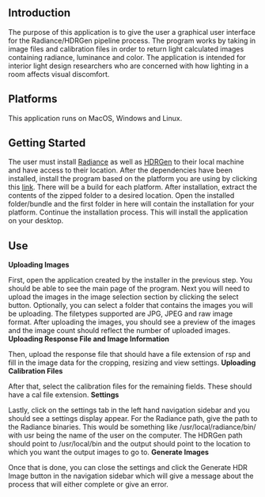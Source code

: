 ## Introduction
The purpose of this application is to give the user a graphical user interface for the Radiance/HDRGen pipeline process. The program works by taking in image files and calibration files in order to return light calculated images containing radiance, luminance and color. The application is intended for interior light design researchers who are concerned with how lighting in a room affects visual discomfort.

## Platforms
This application runs on MacOS, Windows and Linux.

## Getting Started
The user must install [Radiance](https://www.radiance-online.org/) as well as [HDRGen](http://www.anyhere.com/) to their local machine and have access to their location. After the dependencies have been installed, install the program based on the platform you are using by clicking this [link](https://github.com/shantimorrell/HDRICalibrationTool-Capstone/actions/runs/8283470432). There will be a build for each platform. After installation, extract the contents of the zipped folder to a desired location. Open the installed folder/bundle and the first folder in here will contain the installation for your platform. Continue the installation process. This will install the application on your desktop.

## Use
**Uploading Images**

First, open the application created by the installer in the previous step. You should be able to see the main page of the program. Next you will need to upload the images in the image selection section by clicking the select button. Optionally, you can select a folder that contains the images you will be uploading. The filetypes supported are JPG, JPEG and raw image format. After uploading the images, you should see a preview of the images and the image count should reflect the number of uploaded images.
**Uploading Response File and Image Information**

Then, upload the response file that should have a file extension of rsp and fill in the image data for the cropping, resizing and view settings.
**Uploading Calibration Files**

After that, select the calibration files for the remaining fields. These should have a cal file extension.
**Settings**

Lastly, click on the settings tab in the left hand navigation sidebar and you should see a settings display appear. For the Radiance path, give the path to the Radiance binaries. This would be something like /usr/local/radiance/bin/ with usr being the name of the user on the computer. The HDRGen path should point to /usr/local/bin and the output should point to the location to which you want the output images to go to.
**Generate Images**

Once that is done, you can close the settings and click the Generate HDR Image button in the navigation sidebar which will give a message about the process that will either complete or give an error.
